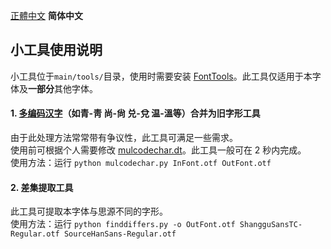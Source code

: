 [正體中文](./#小工具使用說明) **简体中文**

## 小工具使用说明
小工具位于`main/tools/`目录，使用时需要安装 [FontTools](https://github.com/fonttools/fonttools)。此工具仅适用于本字体及**一部分**其他字体。
#### 1. [多编码汉字](./main/configs/mulcodechar.dt)（如青-靑 尚-尙 兑-兌 温-溫等）合并为旧字形工具
由于此处理方法常常带有争议性，此工具可满足一些需求。  
使用前可根据个人需要修改 [mulcodechar.dt](./main/configs/mulcodechar.dt)。此工具一般可在 2 秒内完成。  
使用方法：运行 `python mulcodechar.py InFont.otf OutFont.otf`  
#### 2. 差集提取工具
此工具可提取本字体与思源不同的字形。  
使用方法：运行 `python finddiffers.py -o OutFont.otf ShangguSansTC-Regular.otf SourceHanSans-Regular.otf`
